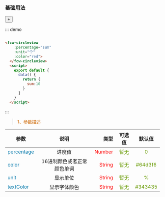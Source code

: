 
### 基础用法

<div class="demo-block">
  <fcw-circleview 
    :percentage="sum" 
    :unit="个" 
    :color="red">
  </fcw-circleview>
  <button class="mt20" @click="sum++">+</button>
  <script>
    export default {
      data() {
        return {
          sum:10
        }
      }
    }
  </script>
</div>

::: demo

```html

<fcw-circleview 
    :percentage="sum" 
    :unit="个" 
    :color="red">
  </fcw-circleview>
  <script>
    export default {
      data() {
        return {
          sum:10
        }
      }
    }
  </script>

```
:::

> <font color=#CD6600>1、参数描述</font>

参数|说明|类型|可选值|默认值
---|:--:|---:|:--:|:--:|
<font color=#0077AA>percentage</font> | 进度值 | <font color=red>Number</font> | <font color=#669900>暂无</font> | <font color=#669900>0</font>
<font color=#0077AA>color</font> | 16进制颜色或者正常颜色单词 | <font color=red> String</font> |  <font color=#669900>暂无</font>  | <font color=#669900>#64d3f6</font>
<font color=#0077AA>unit</font> | 显示单位 | <font color=red>String</font> | <font color=#669900>暂无</font> | <font color=#669900>%</font>
<font color=#0077AA>textColor</font> | 显示字体颜色 | <font color=red>String</font> | <font color=#669900>暂无</font> | <font color=#669900>#343435</font>


